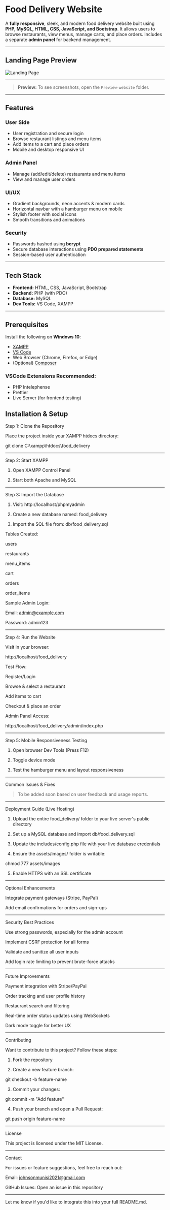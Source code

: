 # Food Delivery Website

A **fully responsive**, sleek, and modern food delivery website built using **PHP, MySQL, HTML, CSS, JavaScript, and Bootstrap**. It allows users to browse restaurants, view menus, manage carts, and place orders. Includes a separate **admin panel** for backend management.

---

## Landing Page Preview

![Landing Page](Preview-website/Landing-page.PNG)

---


> **Preview:** To see screenshots, open the `Preview-website` folder.

---

## Features

### User Side
- User registration and secure login
- Browse restaurant listings and menu items
- Add items to a cart and place orders
- Mobile and desktop responsive UI

### Admin Panel
- Manage (add/edit/delete) restaurants and menu items
- View and manage user orders

### UI/UX
- Gradient backgrounds, neon accents & modern cards
- Horizontal navbar with a hamburger menu on mobile
- Stylish footer with social icons
- Smooth transitions and animations

### Security
- Passwords hashed using **bcrypt**
- Secure database interactions using **PDO prepared statements**
- Session-based user authentication

---

## Tech Stack

- **Frontend:** HTML, CSS, JavaScript, Bootstrap  
- **Backend:** PHP (with PDO)  
- **Database:** MySQL  
- **Dev Tools:** VS Code, XAMPP  

---

## Prerequisites

Install the following on **Windows 10**:
- [XAMPP](https://www.apachefriends.org/)
- [VS Code](https://code.visualstudio.com/)
- Web Browser (Chrome, Firefox, or Edge)
- (Optional) [Composer](https://getcomposer.org/)

### VSCode Extensions Recommended:
- PHP Intelephense
- Prettier
- Live Server (for frontend testing)

## Installation & Setup

Step 1: Clone the Repository

Place the project inside your XAMPP htdocs directory:

git clone <repo-url> C:\xampp\htdocs\food_delivery


---

Step 2: Start XAMPP

1. Open XAMPP Control Panel


2. Start both Apache and MySQL




---

Step 3: Import the Database

1. Visit: http://localhost/phpmyadmin


2. Create a new database named: food_delivery


3. Import the SQL file from: db/food_delivery.sql



Tables Created:

users

restaurants

menu_items

cart

orders

order_items


Sample Admin Login:

Email: admin@example.com

Password: admin123



---

Step 4: Run the Website

Visit in your browser:

http://localhost/food_delivery

Test Flow:

Register/Login

Browse & select a restaurant

Add items to cart

Checkout & place an order


Admin Panel Access:

http://localhost/food_delivery/admin/index.php


---

Step 5: Mobile Responsiveness Testing

1. Open browser Dev Tools (Press F12)


2. Toggle device mode


3. Test the hamburger menu and layout responsiveness




---

Common Issues & Fixes

> To be added soon based on user feedback and usage reports.




---

Deployment Guide (Live Hosting)

1. Upload the entire food_delivery/ folder to your live server's public directory


2. Set up a MySQL database and import db/food_delivery.sql


3. Update the includes/config.php file with your live database credentials


4. Ensure the assets/images/ folder is writable:

chmod 777 assets/images


5. Enable HTTPS with an SSL certificate




---

Optional Enhancements

Integrate payment gateways (Stripe, PayPal)

Add email confirmations for orders and sign-ups



---

Security Best Practices

Use strong passwords, especially for the admin account

Implement CSRF protection for all forms

Validate and sanitize all user inputs

Add login rate limiting to prevent brute-force attacks



---

Future Improvements

Payment integration with Stripe/PayPal

Order tracking and user profile history

Restaurant search and filtering

Real-time order status updates using WebSockets

Dark mode toggle for better UX



---

Contributing

Want to contribute to this project? Follow these steps:

1. Fork the repository


2. Create a new feature branch:

git checkout -b feature-name


3. Commit your changes:

git commit -m "Add feature"


4. Push your branch and open a Pull Request:

git push origin feature-name




---

License

This project is licensed under the MIT License.


---

Contact

For issues or feature suggestions, feel free to reach out:

Email: johnsonmunisi2021@gmail.com

GitHub Issues: Open an issue in this repository



---

Let me know if you'd like to integrate this into your full README.md.

